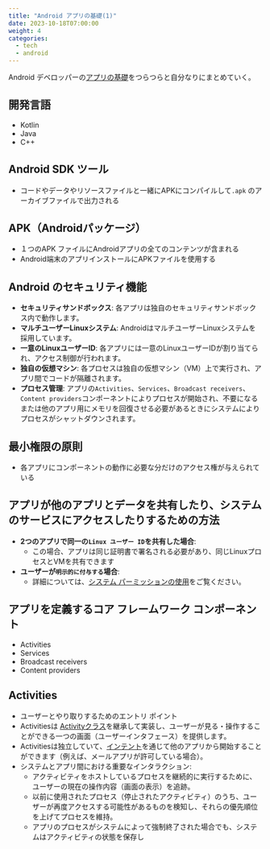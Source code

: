 ```yaml
---
title: "Android アプリの基礎(1)"
date: 2023-10-18T07:00:00
weight: 4
categories:
  - tech
  - android
---
```


Android デベロッパーの[アプリの基礎](https://developer.android.com/guide/components/fundamentals?hl=ja)をつらつらと自分なりにまとめていく。

## 開発言語
- Kotlin
- Java
- C++

## Android SDK ツール
- コードやデータやリソースファイルと一緒にAPKにコンパイルして`.apk` のアーカイブファイルで出力される

## APK（Androidパッケージ）
- １つのAPK ファイルにAndroidアプリの全てのコンテンツが含まれる
- Android端末のアプリインストールにAPKファイルを使用する

## Android のセキュリティ機能
- **セキュリティサンドボックス**: 各アプリは独自のセキュリティサンドボックス内で動作します。
- **マルチユーザーLinuxシステム**: AndroidはマルチユーザーLinuxシステムを採用しています。
- **一意のLinuxユーザーID**: 各アプリには一意のLinuxユーザーIDが割り当てられ、アクセス制御が行われます。
- **独自の仮想マシン**: 各プロセスは独自の仮想マシン（VM）上で実行され、アプリ間でコードが隔離されます。
- **プロセス管理**: アプリの`Activities`、`Services`、`Broadcast receivers`、`Content providers`コンポーネントによりプロセスが開始され、不要になるまたは他のアプリ用にメモリを回復させる必要があるときにシステムによりプロセスがシャットダウンされます。

## 最小権限の原則
- 各アプリにコンポーネントの動作に必要な分だけのアクセス権が与えられている

## アプリが他のアプリとデータを共有したり、システムのサービスにアクセスしたりするための方法
- **2つのアプリで同一の`Linux ユーザー ID`を共有した場合**:
  - この場合、アプリは同じ証明書で署名される必要があり、同じLinuxプロセスとVMを共有できます
- **ユーザーが`明示的に付与する`場合**:
  - 詳細については、[システム パーミッションの使用](https://developer.android.com/guide/topics/permissions/overview?hl=ja)をご覧ください。

## アプリを定義するコア フレームワーク コンポーネント
- Activities
- Services
- Broadcast receivers
- Content providers

## Activities
- ユーザーとやり取りするためのエントリ ポイント
- Activitiesは [Activityクラス](https://developer.android.com/reference/android/app/Activity?hl=ja)を継承して実装し、ユーザーが見る・操作することができる一つの画面（ユーザーインタフェース）を提供します。
- Activitiesは独立していて、[インテント](https://e-words.jp/w/インテント.html#:~:text=インテント%20【intent】,を指すことが多い%E3%80%82)を通じて他のアプリから開始することができます（例えば、メールアプリが許可している場合）。
- システムとアプリ間における重要なインタラクション:
  - アクティビティをホストしているプロセスを継続的に実行するために、ユーザーの現在の操作内容（画面の表示）を追跡。
  - 以前に使用されたプロセス（停止されたアクティビティ）のうち、ユーザーが再度アクセスする可能性があるものを検知し、それらの優先順位を上げてプロセスを維持。
  - アプリのプロセスがシステムによって強制終了された場合でも、システムはアクティビティの状態を保存し
